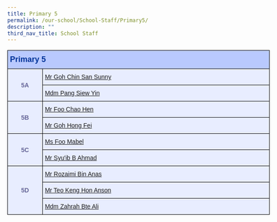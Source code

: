 ```yaml
---
title: Primary 5
permalink: /our-school/School-Staff/Primary5/
description: ""
third_nav_title: School Staff
---
```

<table class="tg" style="undefined;table-layout: fixed; width: 600px">
<colgroup>
<col style="width: 80px">
<col style="width: 520px">
</colgroup>
<thead>
  <tr>
    <th class="tg-s25z" colspan="2">Primary 5</th>
  </tr>
</thead>
<tbody>
  <tr>
    <td class="tg-18eh" rowspan="2">5A</td>
    <td class="tg-73oq"><a href="mailto:goh_chin_san_sunny@moe.edu.sg">Mr Goh Chin San Sunny</a></td></tr>
  <tr>
    <td class="tg-73oq"><a href="mailto:pang_siew_yin@schools.gov.sg">Mdm Pang Siew Yin</a></td></tr>
  <tr>
    <td class="tg-18eh" rowspan="2">5B</td>
    <td class="tg-73oq"><a href="mailto:foo_chao_hen@schools.gov.sg">Mr Foo Chao Hen</a></td></tr>
  <tr>
    <td class="tg-73oq"><a href="mailto:goh_hong_fei@schools.gov.sg">Mr Goh Hong Fei</a></td></tr>
  <tr>
    <td class="tg-18eh" rowspan="2">5C</td>
    <td class="tg-73oq"><a href="mailto:foo_mabel@schools.gov.sg">Ms Foo Mabel</a></td></tr>
  <tr>
    <td class="tg-73oq"><a href="mailto:syuib_ahmad@schools.gov.sg">Mr Syu'ib B Ahmad</a></td></tr>
  <tr>
    <td class="tg-18eh" rowspan="3">5D</td>
    <td class="tg-73oq"><a href="mailto:rozaimi_b_anas@schools.gov.sg">Mr Rozaimi Bin Anas</a></td></tr>
  <tr>
    <td class="tg-73oq"><a href="mailto:teo_keng_hon@schools.gov.sg">Mr Teo Keng Hon Anson</a></td></tr>
  <tr>
    <td class="tg-73oq"><a href="mailto:zahrah_ali@schools.gov.sg">Mdm Zahrah Bte Ali</a></td></tr>
</tbody>
</table>
<style type="text/css">
.tg  {border-collapse:collapse;border-color:#aabcfe;border-spacing:0;}
.tg td{background-color:#e8edff;border-color:#aabcfe;border-style:solid;border-width:1px;color:#669;
  font-family:Arial, sans-serif;font-size:14px;overflow:hidden;padding:10px 5px;word-break:normal;}
.tg th{background-color:#b9c9fe;border-color:#aabcfe;border-style:solid;border-width:1px;color:#039;
  font-family:Arial, sans-serif;font-size:14px;font-weight:normal;overflow:hidden;padding:10px 5px;word-break:normal;}
.tg .tg-18eh{border-color:#000000;font-weight:bold;text-align:center;vertical-align:middle}
.tg .tg-s25z{border-color:#000000;font-size:18px;font-weight:bold;text-align:left;vertical-align:top}
.tg .tg-73oq{border-color:#000000;text-align:left;vertical-align:top}
</style>